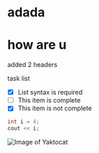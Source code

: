 # adada 
# how are u
added 2 headers

task list
- [x] List syntax is required
- [ ] This item is complete
- [x] This item is not complete

```c++
int i = 4;
cout << i;
```

![Image of Yaktocat](https://octodex.github.com/images/yaktocat.png)
